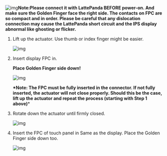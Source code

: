 ![img](http://www.lattepanda.com/wp-content/uploads/2016/08/bitmap.png)**Note:Please connect it with LattePanda BEFORE power-on. And make sure the Golden Finger face the right side. The contacts on FPC are so compact and in order. Please be careful that any dislocation connection may cause the LattePanda short circuit and the IPS display abnormal like ghosting or flicker.**

1. Lift up the actuator. Use thumb or index finger might be easier.

   ![img](http://www.lattepanda.com/wp-content/uploads/2016/05/6W4A0100.jpg)

2. Insert display FPC in.

   **Place Golden Finger side down!**

   ![img](http://www.lattepanda.com/wp-content/uploads/2016/05/6W4A0102.jpg)

   **\*Note: The FPC must be fully inserted in the connector. If not fully inserted, the actuator will not close properly. Should this be the case, lift up the actuator and repeat the process (starting with Step 1 above)***

3. Rotate down the actuator until firmly closed.

   ![img](http://www.lattepanda.com/wp-content/uploads/2016/05/6W4A0103.jpg)

4. Insert the FPC of touch panel in
   Same as the display. Place the Golden Finger side down too.

   ![img](http://www.lattepanda.com/wp-content/uploads/2016/05/6W4A0104.jpg)